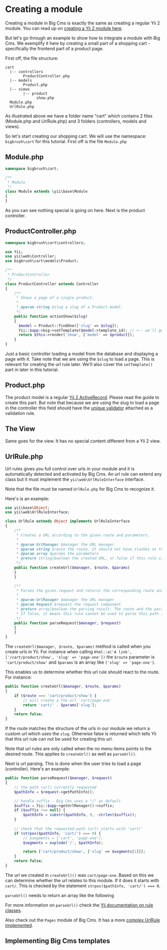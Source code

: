 # Creating a module

Creating a module in Big Cms is exactly the same as creating a regular Yii 2 module. You can read up
on [creating a Yii 2 module here](http://www.yiiframework.com/doc-2.0/guide-structure-modules.html).

But let's go through an example to show how to integrate a module with Big Cms. We exemplify it here by creating a
small part of a shopping cart - specifically the frontend part of a product page.

First off, the file structure:

```
cart
  |-- controllers
        ProductController.php
  |-- models
        Product.php
  |-- views
        |-- product
              show.php
  Module.php
  UrlRule.php
```

As illustrated above we have a folder name "cart" which contains 2 files (Module.php and UrlRule.php) and 3
folders (controllers, models and views).

So let's start creating our shopping cart.
We will use the namespace: `bigbrush\cart` for this tutorial. First off is the file `Module.php`

## Module.php

~~~php
namespace bigbrush\cart;

/**
 * Module
 */
class Module extends \yii\base\Module
{
}
~~~

As you can see nothing special is going on here. Next is the product controller.

## ProductController.php

~~~php
namespace bigbrush\cart\controllers;

use Yii;
use yii\web\Controller;
use bigbrush\cart\models\Product;

/**
 * ProductController
 */
class ProductController extends Controller
{
    /**
     * Shows a page of a single product.
     *
     * @param string $slug a slug of a Product model.
     */
    public function actionShow($slug)
    {
      $model = Product::findOne(['slug' => $slug]);
      Yii::$app->big->setTemplate($model->template_id); // <-- we'll get to this part later
      return $this->render('show', ['model' => $product]);
    }
}
~~~

Just a basic controller loading a model from the database and displaying a page with it. Take note that we are using the
`$slug` to load a page. This is relevant for creating the url rule later. We'll also cover the `setTemplate()` part in later in
this tutorial.

## Product.php

The product model is a regular [Yii 2 ActiveRecord](http://www.yiiframework.com/doc-2.0/guide-db-active-record.html). Please read the guide to create this part. But note that because we are using the slug to load a page in the controller this field should have the [unique validator](http://www.yiiframework.com/doc-2.0/yii-validators-uniquevalidator.html) attached as a validation rule.

## The View

Same goes for the view. It has no special content different from a Yii 2 view.

## UrlRule.php

Url rules gives you full control over urls in your module and it is automatically detected and activated by Big Cms. An url rule can extend any class but it must implement the `yii\web\UrlRuleInterface` interface.

Note that the file must be named `UrlRule.php` for Big Cms to recognize it.

Here's is an example:

~~~php
use yii\base\Object;
use yii\web\UrlRuleInterface;

class UrlRule extends Object implements UrlRuleInterface
{
    /**
     * Creates a URL according to the given route and parameters.
     * 
     * @param UrlManager $manager the URL manager
     * @param string $route the route. It should not have slashes at the beginning or the end.
     * @param array $params the parameters
     * @return string|boolean the created URL, or false if this rule cannot be used for creating this URL.
     */
    public function createUrl($manager, $route, $params)
    {
    }

    /**
     * Parses the given request and returns the corresponding route and parameters.
     * 
     * @param UrlManager $manager the URL manager
     * @param Request $request the request component
     * @return array|boolean the parsing result. The route and the parameters are returned as an array.
     * If false, it means this rule cannot be used to parse this path info.
     */
    public function parseRequest($manager, $request)
    {
    }
}
~~~

The `createUrl($manager, $route, $params)` method is called when you create urls in Yii. For instance when calling `Html::a('A link', ['/cart/product/show', 'slug' => 'page-one'])` the `$route` parameter is `'cart/product/show'` and `$params` is an array like `['slug' => 'page-one']`. 

This enables us to determine whether this url rule should react to the route. For instance:

~~~php
public function createUrl($manager, $route, $params)
{
    if ($route === 'cart/product/show') {
        // will create a the url 'cart/page-one'
        return 'cart/' . $params['slug'];
    }
    return false;
}
~~~

If the route matches the structure of the urls in our module we return a custom url which uses the `slug`. Otherwise false is returned which tells Yii that this url rule can not be used for creating this url.

Note that url rules are only called when the no menu items points to the desired route. This applies to `createUrl()` as
well as `parseUrl()`.

Next is url parsing. This is done when the user tries to load a page (controller). Here's an example:

~~~php
public function parseRequest($manager, $request)
{
    // the path (url) currently requested
    $pathInfo = $request->getPathInfo();

    // handle suffix - Big Cms uses a "/" as default
    $suffix = Yii::$app->getUrlManager()->suffix;
    if ($suffix !== null) {
        $pathInfo = substr($pathInfo, 0, -strlen($suffix));
    }
    
    // check that the requested path (url) starts with 'cart/'
    if (strpos($pathInfo, 'cart/') === 0) {
        // $segments = ['cart', 'page-one'];
        $segments = explode('/', $pathInfo);

        return ['cart/product/show', ['slug' => $segments[1]]];
    }
    return false;
}
~~~

The url we created in `createUrl)()` was `cart/page-one`. Based on this we can determine whether the url relates to this module.
If it does it starts with `cart/`. This is checked by the statement `strpos($pathInfo, 'cart/') === 0`. 

`parseUrl()` needs to return an array like the following

For more information on `parseUrl()` check the [Yii documentation on rule classes](http://www.yiiframework.com/doc-2.0/guide-runtime-routing.html#creating-rules).

Also check out the `Pages` module of Big Cms. It has a more [complex UrlRule implemented](https://github.com/bigbrush/yii2-cmf/blob/master/src/modules/pages/frontend/UrlRule.php).


## Implementing Big Cms templates


